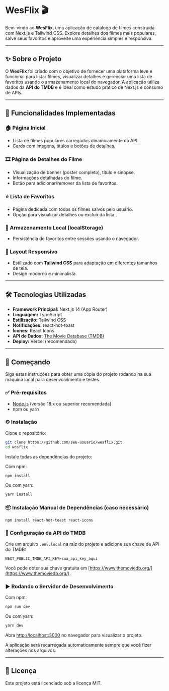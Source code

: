 
# WesFlix 🎬

Bem-vindo ao **WesFlix**, uma aplicação de catálogo de filmes construída com Next.js e Tailwind CSS. 
Explore detalhes dos filmes mais populares, salve seus favoritos e aproveite uma experiência simples e responsiva.

---

## ✨ Sobre o Projeto

O **WesFlix** foi criado com o objetivo de fornecer uma plataforma leve e funcional para listar filmes, 
visualizar detalhes e gerenciar uma lista de favoritos usando o armazenamento local do navegador. 
A aplicação utiliza dados da **API do TMDB** e é ideal como estudo prático de Next.js e consumo de APIs.

---

## 🚀 Funcionalidades Implementadas

### 🏠 Página Inicial

- Lista de filmes populares carregados dinamicamente da API.
- Cards com imagens, títulos e botões de detalhes.

### 🎞️ Página de Detalhes do Filme

- Visualização de banner (poster completo), título e sinopse.
- Informações detalhadas do filme.
- Botão para adicionar/remover da lista de favoritos.

### ⭐ Lista de Favoritos

- Página dedicada com todos os filmes salvos pelo usuário.
- Opção para visualizar detalhes ou excluir da lista.

### 🔄 Armazenamento Local (localStorage)

- Persistência de favoritos entre sessões usando o navegador.

### 📱 Layout Responsivo

- Estilizado com **Tailwind CSS** para adaptação em diferentes tamanhos de tela.
- Design moderno e minimalista.

---

## 🛠️ Tecnologias Utilizadas

- **Framework Principal:** Next.js 14 (App Router)
- **Linguagem:** TypeScript
- **Estilização:** Tailwind CSS
- **Notificações:** react-hot-toast
- **Ícones:** React Icons
- **API de Dados:** [The Movie Database (TMDB)](https://www.themoviedb.org/)
- **Deploy:** Vercel (recomendado)

---

## 🏁 Começando

Siga estas instruções para obter uma cópia do projeto rodando na sua máquina local para desenvolvimento e testes.

### ✅ Pré-requisitos

- [Node.js](https://nodejs.org) (versão 18.x ou superior recomendada)
- npm ou yarn

### ⚙️ Instalação

Clone o repositório:

```bash
git clone https://github.com/seu-usuario/wesflix.git
cd wesflix
```

Instale todas as dependências do projeto:

Com npm:

```bash
npm install
```

Ou com yarn:

```bash
yarn install
```

### 📦 Instalação Manual de Dependências (caso necessário)

```bash
npm install react-hot-toast react-icons
```

### 🔑 Configuração da API do TMDB

Crie um arquivo `.env.local` na raiz do projeto e adicione sua chave de API do TMDB:

```env
NEXT_PUBLIC_TMDB_API_KEY=sua_api_key_aqui
```

Você pode obter sua chave gratuita em [https://www.themoviedb.org/](https://www.themoviedb.org/).

### ▶️ Rodando o Servidor de Desenvolvimento

Com npm:

```bash
npm run dev
```

Ou com yarn:

```bash
yarn dev
```

Abra [http://localhost:3000](http://localhost:3000) no navegador para visualizar o projeto.

A aplicação será recarregada automaticamente sempre que você fizer alterações nos arquivos.

---

## 📄 Licença

Este projeto está licenciado sob a licença MIT.
